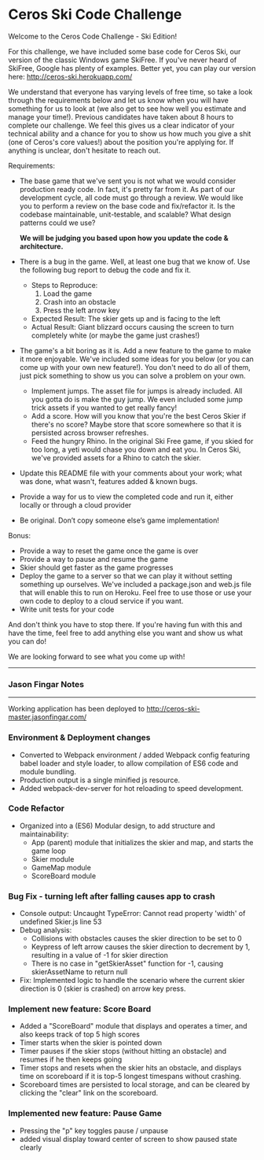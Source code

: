 # Ceros Ski Code Challenge

Welcome to the Ceros Code Challenge - Ski Edition!

For this challenge, we have included some base code for Ceros Ski, our version of the classic Windows game SkiFree. If
you've never heard of SkiFree, Google has plenty of examples. Better yet, you can play our version here: 
http://ceros-ski.herokuapp.com/  

We understand that everyone has varying levels of free time, so take a look through the requirements below and let us 
know when you will have something for us to look at (we also get to see how well you estimate and manage your time!). 
Previous candidates have taken about 8 hours to complete our challenge. We feel this gives us a clear indicator of your
technical ability and a chance for you to show us how much you give a shit (one of Ceros's core values!) about the position
you're applying for. If anything is unclear, don't hesitate to reach out.

Requirements:
* The base game that we've sent you is not what we would consider production ready code. In fact, it's pretty far from
  it. As part of our development cycle, all code must go through a review. We would like you to perform a review
  on the base code and fix/refactor it. Is the codebase maintainable, unit-testable, and scalable? What design patterns 
  could we use? 
  
  **We will be judging you based upon how you update the code & architecture.**
* There is a bug in the game. Well, at least one bug that we know of. Use the following bug report to debug the code
  and fix it.
  * Steps to Reproduce:
    1. Load the game
    1. Crash into an obstacle
    1. Press the left arrow key
  * Expected Result: The skier gets up and is facing to the left
  * Actual Result: Giant blizzard occurs causing the screen to turn completely white (or maybe the game just crashes!)
* The game's a bit boring as it is. Add a new feature to the game to make it more enjoyable. We've included some ideas for
  you below (or you can come up with your own new feature!). You don't need to do all of them, just pick something to show 
  us you can solve a problem on your own. 
  * Implement jumps. The asset file for jumps is already included. All you gotta do is make the guy jump. We even included
      some jump trick assets if you wanted to get really fancy!
  * Add a score. How will you know that you're the best Ceros Skier if there's no score? Maybe store that score
      somewhere so that it is persisted across browser refreshes.
  * Feed the hungry Rhino. In the original Ski Free game, if you skied for too long, a yeti would chase you
      down and eat you. In Ceros Ski, we've provided assets for a Rhino to catch the skier.
* Update this README file with your comments about your work; what was done, what wasn't, features added & known bugs.
* Provide a way for us to view the completed code and run it, either locally or through a cloud provider
* Be original. Don’t copy someone else’s game implementation!

Bonus:
* Provide a way to reset the game once the game is over
* Provide a way to pause and resume the game
* Skier should get faster as the game progresses
* Deploy the game to a server so that we can play it without setting something up ourselves. We've included a 
  package.json and web.js file that will enable this to run on Heroku. Feel free to use those or use your own code to 
  deploy to a cloud service if you want.
* Write unit tests for your code

And don't think you have to stop there. If you're having fun with this and have the time, feel free to add anything else
you want and show us what you can do! 

We are looking forward to see what you come up with!

****************************
### Jason Fingar Notes
****************************

Working application has been deployed to http://ceros-ski-master.jasonfingar.com/

### Environment & Deployment changes
- Converted to Webpack environment / added Webpack config featuring babel loader and style loader, to allow compilation of ES6 code and module bundling.
- Production output is a single minified js resource.
- Added webpack-dev-server for hot reloading to speed development.

### Code Refactor
- Organized into a (ES6) Modular design, to add structure and maintainability:
    - App (parent) module that initializes the skier and map, and starts the game loop
    - Skier module
    - GameMap module
    - ScoreBoard module

### Bug Fix - turning left after falling causes app to crash

- Console output: Uncaught TypeError: Cannot read property 'width' of undefined Skier.js line 53
- Debug analysis:
	- Collisions with obstacles causes the skier direction to be set to 0
	- Keypress of left arrow causes the skier direction to decrement by 1, resulting in a value of -1 for skier direction
	- There is no case in "getSkierAsset" function for -1, causing skierAssetName to return null
- Fix: Implemented logic to handle the scenario where the current skier direction is 0 (skier is crashed) on arrow key press.

### Implement new feature: Score Board

- Added a "ScoreBoard" module that displays and operates a timer, and also keeps track of top 5 high scores
- Timer starts when the skier is pointed down
- Timer pauses if the skier stops (without hitting an obstacle) and resumes if he then keeps going
- Timer stops and resets when the skier hits an obstacle, and displays time on scoreboard if it is top-5 longest timespans without crashing.
- Scoreboard times are persisted to local storage, and can be cleared by clicking the "clear" link on the scoreboard.

### Implemented new feature: Pause Game

- Pressing the "p" key toggles pause / unpause
- added visual display toward center of screen to show paused state clearly